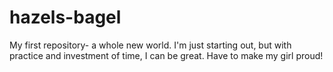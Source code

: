 # hazels-bagel
My first repository- a whole new world.
I'm just starting out, but with practice and investment of time, I can be great. 
Have to make my girl proud!
